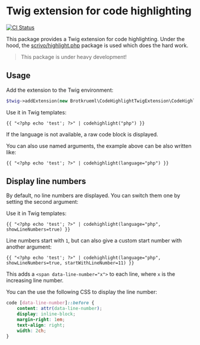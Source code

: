# Twig extension for code highlighting

[![CI Status](https://github.com/brotkrueml/schema/workflows/CI/badge.svg?branch=main)](https://github.com/brotkrueml/schema/actions?query=workflow%3ACI)

This package provides a Twig extension for code highlighting. Under the hood, the
[scrivo/highlight.php](https://github.com/scrivo/highlight.php) package is used
which does the hard work.

> This package is under heavy development!

## Usage

Add the extension to the Twig environment:

```php
$twig->addExtension(new Brotkrueml\CodeHighlightTwigExtension\CodeHighlight());
```

Use it in Twig templates:
```twig
{{ "<?php echo 'test'; ?>" | codehighlight("php") }}
```

If the language is not available, a raw code block is displayed.

You can also use named arguments, the example above can be also written like:

```twig
{{ "<?php echo 'test'; ?>" | codehighlight(language="php") }}
```


Display line numbers
--------------------

By default, no line numbers are displayed. You can switch them one by setting the second argument:

Use it in Twig templates:
```twig
{{ "<?php echo 'test'; ?>" | codehighlight(language="php", showLineNumbers=true) }}
```

Line numbers start with `1`, but can also give a custom start number with another argument:

```twig
{{ "<?php echo 'test'; ?>" | codehighlight(language="php", showLineNumbers=true, startWithLineNumber=11) }}
```

This adds a `<span data-line-number="x">` to each line, where `x` is the increasing line number.

You can the use the following CSS to display the line number:

```css
code [data-line-number]::before {
    content: attr(data-line-number);
    display: inline-block;
    margin-right: 1em;
    text-align: right;
    width: 2ch;
}
```
